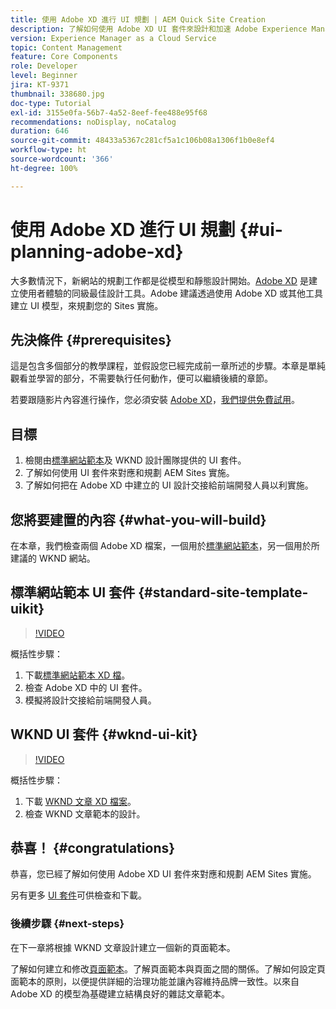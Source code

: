 ```yaml
---
title: 使用 Adobe XD 進行 UI 規劃 | AEM Quick Site Creation
description: 了解如何使用 Adobe XD UI 套件來設計和加速 Adobe Experience Manager Sites 實施。
version: Experience Manager as a Cloud Service
topic: Content Management
feature: Core Components
role: Developer
level: Beginner
jira: KT-9371
thumbnail: 338680.jpg
doc-type: Tutorial
exl-id: 3155e0fa-56b7-4a52-8eef-fee488e95f68
recommendations: noDisplay, noCatalog
duration: 646
source-git-commit: 48433a5367c281cf5a1c106b08a1306f1b0e8ef4
workflow-type: ht
source-wordcount: '366'
ht-degree: 100%

---
```


# 使用 Adobe XD 進行 UI 規劃 {#ui-planning-adobe-xd}

大多數情況下，新網站的規劃工作都是從模型和靜態設計開始。[Adobe XD](https://www.adobe.com/tw/products/xd.html) 是建立使用者體驗的同級最佳設計工具。Adobe 建議透過使用 Adobe XD 或其他工具建立 UI 模型，來規劃您的 Sites 實施。

## 先決條件 {#prerequisites}

這是包含多個部分的教學課程，並假設您已經完成前一章所述的步驟。本章是單純觀看並學習的部分，不需要執行任何動作，便可以繼續後續的章節。

若要跟隨影片內容進行操作，您必須安裝 [Adobe XD](https://www.adobe.com/tw/products/xd/pricing/free-trial.html)，[我們提供免費試用](https://www.adobe.com/tw/products/xd/pricing/free-trial.html)。

## 目標

1. 檢閱由[標準網站範本](https://github.com/adobe/aem-site-template-standard)及 WKND 設計團隊提供的 UI 套件。
1. 了解如何使用 UI 套件來對應和規劃 AEM Sites 實施。
1. 了解如何把在 Adobe XD 中建立的 UI 設計交接給前端開發人員以利實施。

## 您將要建置的內容 {#what-you-will-build}

在本章，我們檢查兩個 Adobe XD 檔案，一個用於[標準網站範本](https://github.com/adobe/aem-site-template-standard)，另一個用於所建議的 WKND 網站。 

## 標準網站範本 UI 套件 {#standard-site-template-uikit}

>[!VIDEO](https://video.tv.adobe.com/v/3448441?quality=12&learn=on&captions=chi_hant)

概括性步驟：

1. 下載[標準網站範本 XD 檔](https://github.com/adobe/aem-site-template-standard/raw/main/files/wireframe.xd)。
1. 檢查 Adobe XD 中的 UI 套件。
1. 模擬將設計交接給前端開發人員。

## WKND UI 套件 {#wknd-ui-kit}

>[!VIDEO](https://video.tv.adobe.com/v/30214?quality=12&learn=on)

概括性步驟：

1. 下載 [WKND 文章 XD 檔案](https://github.com/adobe/aem-guides-wknd/releases/download/aem-guides-wknd-0.0.2/AEM_UI-kit-WKND-article-design.xd)。
1. 檢查 WKND 文章範本的設計。

## 恭喜！ {#congratulations}

恭喜，您已經了解如何使用 Adobe XD UI 套件來對應和規劃 AEM Sites 實施。

另有更多 [UI 套件](https://www.adobe.com/tw/products/xd/features/ui-kits.html)可供檢查和下載。

### 後續步驟 {#next-steps}

在下一章將根據 WKND 文章設計建立一個新的頁面範本。

了解如何建立和修改[頁面範本](./page-templates.md)。了解頁面範本與頁面之間的關係。了解如何設定頁面範本的原則，以便提供詳細的治理功能並讓內容維持品牌一致性。以來自 Adobe XD 的模型為基礎建立結構良好的雜誌文章範本。
